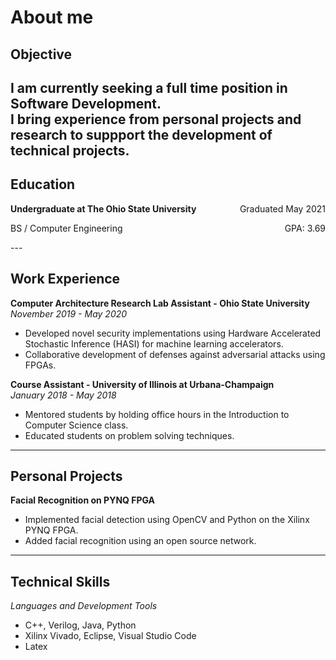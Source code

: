 # About me

## Objective
I am currently seeking a full time position in Software Development.  
I bring experience from personal projects and research to suppport the development of technical projects.
---

## Education
<p style="text-align:left;">
    <b>Undergraduate at The Ohio State University</b>
    <span style="float:right;">
        Graduated May 2021
    </span>
</p>

<p style="text-align:left;">
    BS / Computer Engineering
    <span style="float:right;">
        GPA: 3.69
    </span>
</p>
---

## Work Experience
**Computer Architecture Research Lab Assistant - Ohio State University**  
*November 2019 - May 2020*

* Developed novel security implementations using Hardware Accelerated Stochastic Inference (HASI) 
for machine learning accelerators.
* Collaborative development of defenses against adversarial attacks using FPGAs.

**Course Assistant - University of Illinois at Urbana-Champaign**  
*January 2018 - May 2018*

* Mentored students by holding office hours in the Introduction to Computer Science class.
* Educated students on problem solving techniques.
---

## Personal Projects
**Facial Recognition on PYNQ FPGA**

* Implemented facial detection using OpenCV and Python on the Xilinx PYNQ FPGA.
* Added facial recognition using an open source network.
---

## Technical Skills
*Languages and Development Tools*

* C++, Verilog, Java, Python
* Xilinx Vivado, Eclipse, Visual Studio Code
* Latex